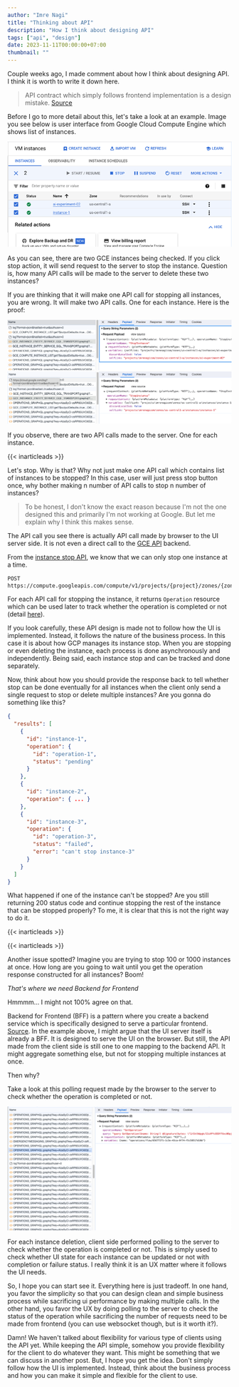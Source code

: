 ```yaml
---
author: "Imre Nagi"
title: "Thinking about API"
description: "How I think about designing API"
tags: ["api", "design"]
date: 2023-11-11T00:00:00+07:00
thumbnail: ""
---
```


Couple weeks ago, I made comment about how I think about designing API. I think it is worth to write it down here. 

> API contract which simply follows frontend implementation is a design mistake. [Source](https://twitter.com/imrenagi/status/1721510844121415698)

Before I go to more detail about this, let's take a look at an example. Image you see below is user interface from Google Cloud Compute Engine which shows list of instances.

![instance-list](images/instance-list.png)

As you can see, there are two GCE instances being checked. If you click stop action, it will send request to the server to stop the instance. Question is, how many API calls will be made to the server to delete these two instances?

If you are thinking that it will make one API call for stopping all instances, you are wrong. It will make two API calls. One for each instance. Here is the proof:

![stop instance 1](images/stop-instance1.png)
![stop instance 2](images/stop-instance2.png)

If you observe, there are two API calls made to the server. One for each instance.

{{< inarticleads >}}

Let's stop. Why is that? Why not just make one API call which contains list of instances to be stopped? In this case, user will just press stop button once, why bother making n number of API calls to stop n number of instances?

> To be honest, I don't know the exact reason because I'm not the one designed this and primarily I'm not working at Google. But let me explain why I think this makes sense.

The API call you see there is actually API call made by browser to the UI server side. It is not even a direct call to the [GCE API](https://cloud.google.com/compute/docs/reference/rest/v1) backend. 

From the [instance stop API](https://cloud.google.com/compute/docs/reference/rest/v1/instances/stop), we know that we can only stop one instance at a time. 

```
POST https://compute.googleapis.com/compute/v1/projects/{project}/zones/{zone}/instances/{instance}/stop
```

For each API call for stopping the instance, it returns `Operation` resource which can be used later to track whether the operation is completed or not (detail [here](https://cloud.google.com/compute/docs/reference/rest/v1/instances/stop#response-body)). 

If you look carefully, these API design is made not to follow how the UI is implemented. Instead, it follows the nature of the business process. In this case it is about how GCP manages its instance stop. When you are stopping or even deleting the instance, each process is done asynchronously and independently. Being said, each instance stop and can be tracked and done separately. 

Now, think about how you should provide the response back to tell whether stop can be done eventually for all instances when the client only send a single request to stop or delete multiple instances? Are you gonna do something like this?

```json
{
  "results": [
    {
      "id": "instance-1",      
      "operation": {
        "id": "operation-1",
        "status": "pending"
      }
    },
    {
      "id": "instance-2",
      "operation": { ... }
    },
    {
      "id": "instance-3",
      "operation": { 
        "id": "operation-3",
        "status": "failed",
        "error": "can't stop instance-3"
      }
    }
  ]
}
```

What happened if one of the instance can't be stopped? Are you still returning 200 status code and continue stopping the rest of the instance that can be stopped properly? To me, it is clear that this is not the right way to do it. 

{{< inarticleads >}}

{{< inarticleads >}}

Another issue spotted? Imagine you are trying to stop 100 or 1000 instances at once. How long are you going to wait until you get the operation response constructed for all instances? Boom!

_That's where we need Backend for Frontend_

Hmmmm... I might not 100% agree on that.

Backend for Frontend (BFF) is a pattern where you create a backend service which is specifically designed to serve a particular frontend. [Source](https://samnewman.io/patterns/architectural/bff/). In the example above, I might argue that the UI server itself is already a BFF. It is designed to serve the UI on the browser. But still, the API made from the client side is still one to one mapping to the backend API. It might aggregate something else, but not for stopping multiple instances at once.

Then why? 

Take a look at this polling request made by the browser to the server to check whether the operation is completed or not.

![polling](images/polling.png)

For each instance deletion, client side performed polling to the server to check whether the operation is completed or not. This is simply used to check whether UI state for each instance can be updated or not with completion or failure status. I really think it is an UX matter where it follows the UI needs.

So, I hope you can start see it. Everything here is just tradeoff. In one hand, you favor the simplicity so that you can design clean and simple business process while sacrificing ui performance by making multiple calls. In the other hand, you favor the UX by doing polling to the server to check the status of the operation while sacrificing the number of requests need to be made from frontend (you can use websocket though, but is it worth it?).

Damn! We haven't talked about flexibility for various type of clients using the API yet. While keeping the API simple, somehow you provide flexibility for the client to do whatever they want. This might be something that we can discuss in another post. But, I hope you get the idea. Don't simply follow how the UI is implemented. Instead, think about the business process and how you can make it simple and flexible for the client to use.